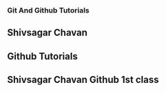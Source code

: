 ### Git And Github Tutorials

## Shivsagar Chavan

## Github Tutorials

## Shivsagar Chavan Github 1st class

